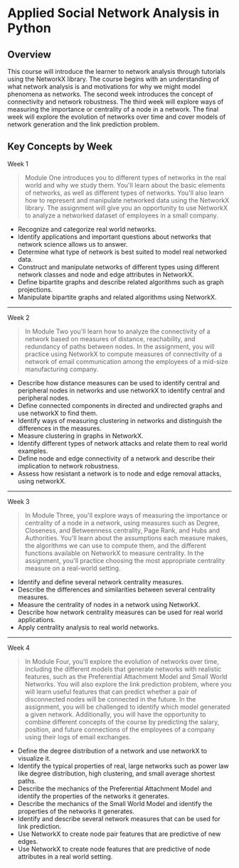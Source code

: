# Applied Social Network Analysis in Python

## Overview

This course will introduce the learner to network analysis through tutorials using the NetworkX library. The course begins with an understanding of what network analysis is and motivations for why we might model phenomena as networks. The second week introduces the concept of connectivity and network robustness. The third week will explore ways of measuring the importance or centrality of a node in a network. The final week will explore the evolution of networks over time and cover models of network generation and the link prediction problem. 

## Key Concepts by Week

Week 1
> Module One introduces you to different types of networks in the real world and why we study them. You'll learn about the basic elements of networks, as well as different types of networks. You'll also learn how to represent and manipulate networked data using the NetworkX library. The assignment will give you an opportunity to use NetworkX to analyze a networked dataset of employees in a small company.

- Recognize and categorize real world networks.
- Identify applications and important questions about networks that network science allows us to answer.
- Determine what type of network is best suited to model real networked data.
- Construct and manipulate networks of different types using different network classes and node and edge attributes in NetworkX.
- Define bipartite graphs and describe related algorithms such as graph projections.
- Manipulate bipartite graphs and related algorithms using NetworkX.

---

Week 2
> In Module Two you'll learn how to analyze the connectivity of a network based on measures of distance, reachability, and redundancy of paths between nodes. In the assignment, you will practice using NetworkX to compute measures of connectivity of a network of email communication among the employees of a mid-size manufacturing company.

- Describe how distance measures can be used to identify central and peripheral nodes in networks and use networkX to identify central and peripheral nodes.
- Define connected components in directed and undirected graphs and use networkX to find them.
- Identify ways of measuring clustering in networks and distinguish the differences in the measures.
- Measure clustering in graphs in NetworkX.
- Identify different types of network attacks and relate them to real world examples.
- Define node and edge connectivity of a network and describe their implication to network robustness.
- Assess how resistant a network is to node and edge removal attacks, using networkX.

---

Week 3
> In Module Three, you'll explore ways of measuring the importance or centrality of a node in a network, using measures such as Degree, Closeness, and Betweenness centrality, Page Rank, and Hubs and Authorities. You'll learn about the assumptions each measure makes, the algorithms we can use to compute them, and the different functions available on NetworkX to measure centrality. In the assignment, you'll practice choosing the most appropriate centrality measure on a real-world setting.

- Identify and define several network centrality measures.
- Describe the differences and similarities between several centrality measures.
- Measure the centrality of nodes in a network using NetworkX.
- Describe how network centrality measures can be used for real world applications.
- Apply centrality analysis to real world networks.

---

Week 4
> In Module Four, you'll explore the evolution of networks over time, including the different models that generate networks with realistic features, such as the Preferential Attachment Model and Small World Networks. You will also explore the link prediction problem, where you will learn useful features that can predict whether a pair of disconnected nodes will be connected in the future. In the assignment, you will be challenged to identify which model generated a given network. Additionally, you will have the opportunity to combine different concepts of the course by predicting the salary, position, and future connections of the employees of a company using their logs of email exchanges.

- Define the degree distribution of a network and use networkX to visualize it.
- Identify the typical properties of real, large networks such as power law like degree distribution, high clustering, and small average shortest paths.
- Describe the mechanics of the Preferential Attachment Model and identify the properties of the networks it generates.
- Describe the mechanics of the Small World Model and identify the properties of the networks it generates.
- Identify and describe several network measures that can be used for link prediction.
- Use NetworkX to create node pair features that are predictive of new edges.
- Use NetworkX to create node features that are predictive of node attributes in a real world setting.